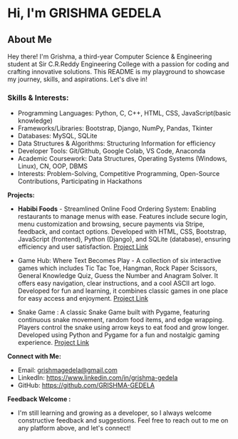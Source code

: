 # Hi, I'm GRISHMA GEDELA

## About Me

Hey there! I'm Grishma, a third-year Computer Science & Engineering student at Sir C.R.Reddy Engineering College with a passion for coding and crafting innovative solutions. This README is my playground to showcase my journey, skills, and aspirations. Let's dive in!

### Skills & Interests:

- Programming Languages: Python, C, C++, HTML, CSS, JavaScript(basic knowledge)
- Frameworks/Libraries: Bootstrap, Django, NumPy, Pandas, Tkinter
- Databases: MySQL, SQLite
- Data Structures & Algorithms: Structuring Information for efficiency
- Developer Tools: Git/Github, Google Colab, VS Code, Anaconda
- Academic Coursework: Data Structures, Operating Systems (Windows, Linux), CN, OOP, DBMS
- Interests: Problem-Solving, Competitive Programming, Open-Source Contributions, Participating in Hackathons

**Projects:**
- ****Habibi Foods**** - Streamlined Online Food Ordering System: Enabling restaurants to manage menus with ease.
Features include secure login, menu customization and browsing, secure payments via Stripe, feedback, and contact options. Developed with HTML, CSS, Bootstrap, JavaScript (frontend), Python (Django), and SQLite (database), ensuring efficiency and user satisfaction. [Project Link](https://github.com/grishma-gedela/Online-Food-Ordering---Infosys.git)

- Game Hub: Where Text Becomes Play - A collection of six interactive games which includes Tic Tac Toe, Hangman, Rock Paper Scissors, General Knowledge Quiz, Guess the Number and Anagram Solver. It offers easy navigation, clear instructions, and a cool ASCII art logo. Developed for fun and learning, it combines classic games in one place for easy access and enjoyment. [Project Link](https://github.com/GRISHMA-GEDELA/GameHub-Python)

- Snake Game : A classic Snake Game built with Pygame, featuring continuous snake movement, random food items, and edge wrapping. Players control the snake using arrow keys to eat food and grow longer. Developed using Python and Pygame for a fun and nostalgic gaming experience. [Project Link](https://github.com/grishma-gedela/Snake-Game.git)

**Connect with Me:**

- Email: grishmagedela@gmail.com
- LinkedIn: https://www.linkedin.com/in/grishma-gedela
- GitHub: https://github.com/GRISHMA-GEDELA

**Feedback Welcome :**
- I'm still learning and growing as a developer, so I always welcome constructive feedback and suggestions. Feel free to reach out to me on any platform above, and let's connect!
